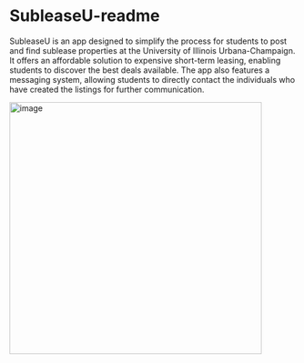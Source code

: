 # SubleaseU-readme

SubleaseU is an app designed to simplify the process for students to post and find sublease properties at the University of Illinois Urbana-Champaign. It offers an affordable solution to expensive short-term leasing, enabling students to discover the best deals available. The app also features a messaging system, allowing students to directly contact the individuals who have created the listings for further communication.  

<img width="443" alt="image" src="https://github.com/ishaan-bhandari/SubleaseU/assets/66647978/f91c6cd7-46e9-4eec-9447-f2c70a1caf87">

